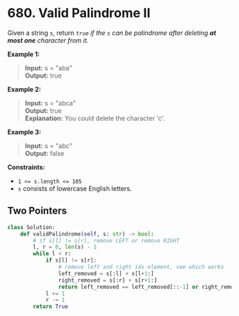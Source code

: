 # 680. Valid Palindrome II

Given a string `s`, return *`true` if the `s` can be palindrome after deleting **at most one** character from it.*

**Example 1:**

>**Input:** s = "aba"  
**Output:** true


**Example 2:**

>**Input:** s = "abca"  
**Output:** true  
**Explanation:** You could delete the character 'c'.


**Example 3:**

>**Input:** s = "abc"  
**Output:** false
 

**Constraints:**

* `1 <= s.length <= 105`
* `s` consists of lowercase English letters.

## Two Pointers
```python
class Solution:
    def validPalindrome(self, s: str) -> bool:
        # if s[l] != s[r], remove LEFT or remove RIGHT 
        l, r = 0, len(s) - 1
        while l < r:
            if s[l] != s[r]:
                # remove left and right idx element, see which works
                left_removed = s[:l] + s[l+1:]
                right_removed = s[:r] + s[r+1:]
                return left_removed == left_removed[::-1] or right_removed == right_removed[::-1]
            l += 1
            r -= 1
        return True
```
